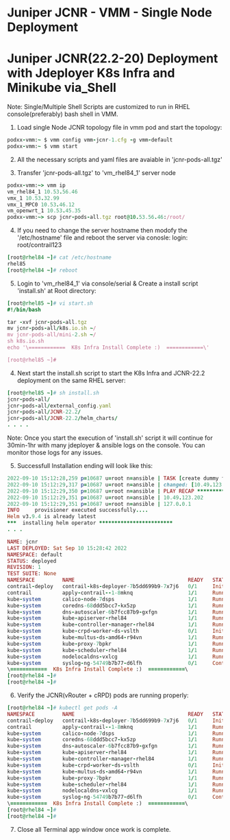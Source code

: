 # Juniper JCNR - VMM - Single Node Deployment

# Juniper JCNR(22.2-20) Deployment with Jdeployer K8s Infra and Minikube via_Shell

Note: Single/Multiple Shell Scripts are customized to run in RHEL console(preferably) bash shell in VMM. 

1. Load single Node JCNR topology file in vmm pod and start the topology:

  ```ruby
  podxx-vmm:~ $ vmm config vmm-jcnr-1.cfg -g vmm-default
  podxx-vmm:~ $ vmm start
  ```

2. All the necessary scripts and yaml files are avaiable in 'jcnr-pods-all.tgz' 

3. Transfer 'jcnr-pods-all.tgz' to 'vm_rhel84_1' server node 

  ```ruby
  podxx-vmm:~> vmm ip
  vm_rhel84_1 10.53.56.46
  vmx_1 10.53.32.99
  vmx_1_MPC0 10.53.46.12
  vm_openwrt_1 10.53.45.35
  podxx-vmm:~> scp jcnr-pods-all.tgz root@10.53.56.46:/root/
  ```

4. If you need to change the server hostname then modofy the '/etc/hostname' file and reboot the server via conosle:
   login: root/contrail123

  ```ruby
  [root@rhel84 ~]# cat /etc/hostname
  rhel85
  [root@rhel84 ~]# reboot
  ```

5. Login to 'vm_rhel84_1' via console/serial & Create a install script 'install.sh' at Root directory:

  ```ruby
  [root@rhel85 ~]# vi start.sh
  #!/bin/bash

  tar -xvf jcnr-pods-all.tgz
  mv jcnr-pods-all/k8s.io.sh ~/
  mv jcnr-pods-all/mini-2.sh ~/
  sh k8s.io.sh
  echo '\============  K8s Infra Install Complete :)  ============\'
  
  [root@rhel85 ~]#
  ```

4. Next start the install.sh script to start the K8s Infra and JCNR-22.2 deployment on the same RHEL server:

  ```ruby
  [root@rhel85 ~]# sh install.sh
  jcnr-pods-all/
  jcnr-pods-all/external_config.yaml
  jcnr-pods-all/JCNR-22.2/
  jcnr-pods-all/JCNR-22.2/helm_charts/
  . . . .
  ```
  Note: Once you start the execution of 'install.sh' script it will continue for 30min-1hr with many jdeployer & ansible logs on the console. You can monitor those logs for any issues. 
  
5. Successfull Installation ending will look like this:
  
  ```ruby
  2022-09-10 15:12:28,259 p=10687 u=root n=ansible | TASK [create dummy file] *******************************************************
  2022-09-10 15:12:29,317 p=10687 u=root n=ansible | changed: [10.49.123.202]
  2022-09-10 15:12:29,350 p=10687 u=root n=ansible | PLAY RECAP *********************************************************************
  2022-09-10 15:12:29,351 p=10687 u=root n=ansible | 10.49.123.202              : ok=26   changed=9    unreachable=0    failed=0    skipped=33   rescued=0    ignored=0
  2022-09-10 15:12:29,351 p=10687 u=root n=ansible | 127.0.0.1                  : ok=16   changed=8    unreachable=0    failed=0    skipped=26   rescued=0    ignored=0
  INFO     provisioner executed successfully....
  Helm v3.9.4 is already latest
  ***  installing helm operator ************************
  . . .
  
  NAME: jcnr
  LAST DEPLOYED: Sat Sep 10 15:28:42 2022
  NAMESPACE: default
  STATUS: deployed
  REVISION: 1
  TEST SUITE: None
  NAMESPACE         NAME                                     READY   STATUS              RESTARTS      AGE
  contrail-deploy   contrail-k8s-deployer-7b5dd699b9-7x7j6   0/1     Init:0/1            0             10s
  contrail          apply-contrail--1-8mknq                  1/1     Running             0             10s
  kube-system       calico-node-7dsps                        1/1     Running             0             19m
  kube-system       coredns-68ddd5bcc7-kx5zp                 1/1     Running             0             18m
  kube-system       dns-autoscaler-6b7fcc87b9-gxfgn          1/1     Running             0             18m
  kube-system       kube-apiserver-rhel84                    1/1     Running             1 (17m ago)   20m
  kube-system       kube-controller-manager-rhel84           1/1     Running             2 (17m ago)   20m
  kube-system       kube-crpd-worker-ds-vslth                0/1     Init:1/2            0             10s
  kube-system       kube-multus-ds-amd64-r94vn               1/1     Running             0             18m
  kube-system       kube-proxy-7bpkr                         1/1     Running             0             19m
  kube-system       kube-scheduler-rhel84                    1/1     Running             2 (17m ago)   20m
  kube-system       nodelocaldns-vxlcg                       1/1     Running             0             18m
  kube-system       syslog-ng-54749b7b77-d6lfh               0/1     ContainerCreating   0             10s
  \============  K8s Infra Install Complete :)  ============\
  [root@rhel84 ~]#
  [root@rhel84 ~]#  
  ```


6. Verify the JCNR(vRouter + cRPD) pods are running properly:

  ```ruby
  [root@rhel84 ~]# kubectl get pods -A
  NAMESPACE         NAME                                     READY   STATUS              RESTARTS      AGE
  contrail-deploy   contrail-k8s-deployer-7b5dd699b9-7x7j6   0/1     Init:0/1            0             10s
  contrail          apply-contrail--1-8mknq                  1/1     Running             0             10s
  kube-system       calico-node-7dsps                        1/1     Running             0             19m
  kube-system       coredns-68ddd5bcc7-kx5zp                 1/1     Running             0             18m
  kube-system       dns-autoscaler-6b7fcc87b9-gxfgn          1/1     Running             0             18m
  kube-system       kube-apiserver-rhel84                    1/1     Running             1 (17m ago)   20m
  kube-system       kube-controller-manager-rhel84           1/1     Running             2 (17m ago)   20m
  kube-system       kube-crpd-worker-ds-vslth                0/1     Init:1/2            0             10s
  kube-system       kube-multus-ds-amd64-r94vn               1/1     Running             0             18m
  kube-system       kube-proxy-7bpkr                         1/1     Running             0             19m
  kube-system       kube-scheduler-rhel84                    1/1     Running             2 (17m ago)   20m
  kube-system       nodelocaldns-vxlcg                       1/1     Running             0             18m
  kube-system       syslog-ng-54749b7b77-d6lfh               0/1     ContainerCreating   0             10s
  \============  K8s Infra Install Complete :)  ============\
  [root@rhel84 ~]#
  [root@rhel84 ~]#
  ```
  
7. Close all Terminal app window once work is complete.
